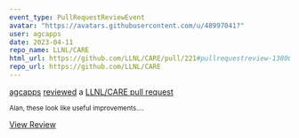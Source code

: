 ```yaml
---
event_type: PullRequestReviewEvent
avatar: "https://avatars.githubusercontent.com/u/48997041?"
user: agcapps
date: 2023-04-11
repo_name: LLNL/CARE
html_url: https://github.com/LLNL/CARE/pull/221#pullrequestreview-1380080844
repo_url: https://github.com/LLNL/CARE
---
```


<a href='https://github.com/agcapps' target='_blank'>agcapps</a> <a href='https://github.com/LLNL/CARE/pull/221#pullrequestreview-1380080844' target='_blank'>reviewed</a> a <a href='https://github.com/LLNL/CARE/pull/221' target='_blank'>LLNL/CARE pull request</a>

<small>Alan, these look like useful improvements....</small>

<a href='https://github.com/LLNL/CARE/pull/221#pullrequestreview-1380080844' target='_blank'>View Review</a>